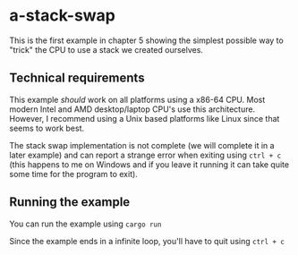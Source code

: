 # a-stack-swap

This is the first example in chapter 5 showing the simplest
possible way to "trick" the CPU to use a stack we created
ourselves.

## Technical requirements

This example *should* work on all platforms using a x86-64 CPU.
Most modern Intel and AMD desktop/laptop CPU's use this
architecture. However, I recommend using a Unix based platforms like Linux
since that seems to work best.

The stack swap implementation is not complete (we will complete it in a later
example) and can report a strange error when exiting using `ctrl + c` (this
happens to me on Windows and if you leave it running it can take quite some
time for the program to exit).

## Running the example

You can run the example using `cargo run`

Since the example ends in a infinite loop, you'll have to quit
using `ctrl + c`